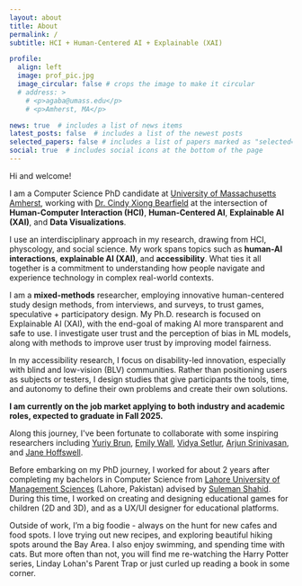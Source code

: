 ```yaml
---
layout: about
title: About
permalink: /
subtitle: HCI + Human-Centered AI + Explainable (XAI)

profile:
  align: left
  image: prof_pic.jpg
  image_circular: false # crops the image to make it circular
  # address: >
    # <p>agaba@umass.edu</p>
    # <p>Amherst, MA</p>

news: true  # includes a list of news items
latest_posts: false  # includes a list of the newest posts
selected_papers: false # includes a list of papers marked as "selected={true}"
social: true  # includes social icons at the bottom of the page
---
```


Hi and welcome!

I am a Computer Science PhD candidate at <a href='https://www.cics.umass.edu/'>University of Massachusetts Amherst</a>, working with <a href='https://cyxiong.com/'>Dr. Cindy Xiong Bearfield</a> at the intersection of **Human-Computer Interaction (HCI)**, **Human-Centered AI**, **Explainable AI (XAI)**, and **Data Visualizations**. 

I use an interdisciplinary approach in my research, drawing from HCI, physcology, and social science. My work spans topics such as **human-AI interactions**, **explainable AI (XAI)**, and **accessibility**. What ties it all together is a commitment to understanding how people navigate and experience technology in complex real-world contexts.

I am a **mixed-methods** researcher, employing innovative human-centered study design methods, from interviews, and surveys, to trust games, speculative + participatory design. My Ph.D. research is focused on Explainable AI (XAI), with the end-goal of making AI more transparent and safe to use. I investigate user trust and the perception of bias in ML models, along with methods to improve user trust by improving model fairness. 

In my accessibility research, I focus on disability-led innovation, especially with blind and low-vision (BLV) communities. Rather than positioning users as subjects or testers, I design studies that give participants the tools, time, and autonomy to define their own problems and create their own solutions.

**I am currently on the job market applying to both industry and academic roles, expected to graduate in Fall 2025.**

Along this journey, I've been fortunate to collaborate with some inspiring researchers including <a href='https://people.cs.umass.edu/~brun/'>Yuriy Brun</a>, <a href='https://emilywall.github.io/'>Emily Wall</a>, <a href='https://www.tableau.com/research/people/vidya-setlur'>Vidya Setlur</a>, <a href='https://arjun010.github.io/'>Arjun Srinivasan</a>, and <a href='https://jhoffswell.github.io/#About'>Jane Hoffswell</a>.

Before embarking on my PhD journey, I worked for about 2 years after completing my bachelors in Computer Science from <a href='https://lums.edu.pk/'>Lahore University of Management Sciences</a> (Lahore, Pakistan) advised by <a href='https://lums.edu.pk/lums_employee/4407'>Suleman Shahid</a>. During this time, I worked on creating and designing educational games for children (2D and 3D), and as a UX/UI designer for educational platforms.

Outside of work, I’m a big foodie - always on the hunt for new cafes and food spots. I love trying out new recipes, and exploring beautiful hiking spots around the Bay Area. I also enjoy swimming, and spending time with cats. But more often than not, you will find me re-watching the Harry Potter series, Linday Lohan's Parent Trap or just curled up reading a book in some corner.
